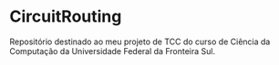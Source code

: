 # CircuitRouting
Repositório destinado ao meu projeto de TCC do curso de Ciência da Computação da Universidade Federal da Fronteira Sul.
